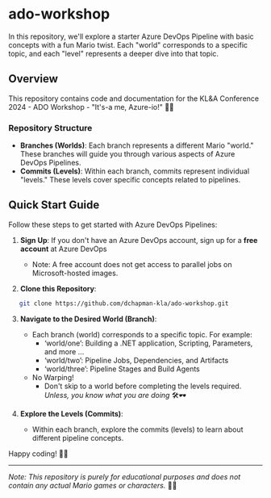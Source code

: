 # ado-workshop

In this repository, we'll explore a starter Azure DevOps Pipeline with basic concepts with a fun Mario twist. Each "world" corresponds to a specific topic, and each "level" represents a deeper dive into that topic.

## Overview

This repository contains code and documentation for the KL&amp;A Conference 2024 - ADO Workshop - "It's-a me, Azure-io!" 🍄🌟

### Repository Structure

- **Branches (Worlds)**: Each branch represents a different Mario "world." These branches will guide you through various aspects of Azure DevOps Pipelines.
- **Commits (Levels)**: Within each branch, commits represent individual "levels." These levels cover specific concepts related to pipelines.

## Quick Start Guide

Follow these steps to get started with Azure DevOps Pipelines:

1. **Sign Up**: If you don't have an Azure DevOps account, sign up for a **free account** at Azure DevOps
	- Note: A free account does not get access to parallel jobs on Microsoft-hosted images.

2. **Clone this Repository**:
```bash
   git clone https://github.com/dchapman-kla/ado-workshop.git
```

3. **Navigate to the Desired World (Branch)**:
    
    - Each branch (world) corresponds to a specific topic. For example:
        - ‘world/one’: Building a .NET application, Scripting, Parameters, and more ...
        - ‘world/two’: Pipeline Jobs, Dependencies, and Artifacts
        - ‘world/three’: Pipeline Stages and Build Agents
    - No Warping!
	    - Don't skip to a world before completing the levels required. _Unless, you know what you are doing_ 🛠️🕶️
4. **Explore the Levels (Commits)**:
    
    - Within each branch, explore the commits (levels) to learn about different pipeline concepts.


Happy coding! 🍌🔧

---

_Note: This repository is purely for educational purposes and does not contain any actual Mario games or characters._ 🌟🍄